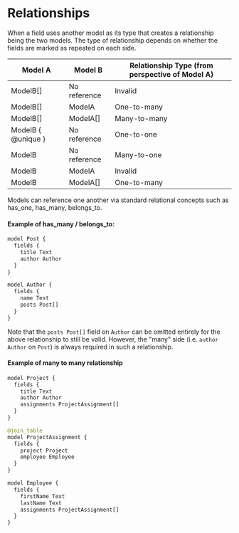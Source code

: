 # Relationships

When a field uses another model as its type that creates a relationship being the two models. The type of relationship depends on whether the fields are marked as repeated on each side.

| Model A            | Model B      | Relationship Type (from perspective of Model A) |
| ------------------ | ------------ | ----------------------------------------------- |
| ModelB[]           | No reference | Invalid                                         |
| ModelB[]           | ModelA       | One-to-many                                     |
| ModelB[]           | ModelA[]     | Many-to-many                                    |
| ModelB { @unique } | No reference | One-to-one                                      |
| ModelB             | No reference | Many-to-one                                     |
| ModelB             | ModelA       | Invalid                                         |
| ModelB             | ModelA[]     | One-to-many                                     |

Models can reference one another via standard relational concepts such as has_one, has_many, belongs_to.

#### Example of has_many / belongs_to:

```graphql
model Post {
  fields {
    title Text
    author Author
  }
}

model Author {
  fields {
    name Text
    posts Post[]
  }
}
```

Note that the `posts Post[]` field on `Author` can be omitted entirely for the above relationship to still be valid. However, the "many" side (i.e. `author Author` on `Post`) is always required in such a relationship.

#### Example of many to many relationship

```graphql
model Project {
  fields {
    title Text
    author Author
    assignments ProjectAssignment[]
  }
}

@join_table
model ProjectAssignment {
  fields {
    project Project
    employee Employee
  }
}

model Employee {
  fields {
    firstName Text
    lastName Text
    assignments ProjectAssignment[]
  }
}
```
